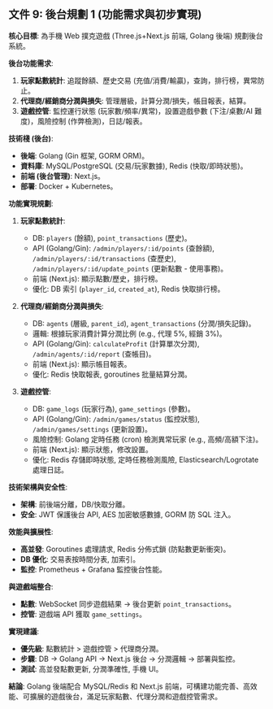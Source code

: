 ## 文件 9: 後台規劃 1 (功能需求與初步實現)

**核心目標**: 為手機 Web 撲克遊戲 (Three.js+Next.js 前端, Golang 後端) 規劃後台系統。

**後台功能需求**: 
1.  **玩家點數統計**: 追蹤餘額、歷史交易 (充值/消費/輸贏)，查詢，排行榜，異常防止。
2.  **代理商/經銷商分潤與損失**: 管理層級，計算分潤/損失，帳目報表，結算。
3.  **遊戲控管**: 監控運行狀態 (玩家數/頻率/異常)，設置遊戲參數 (下注/桌數/AI 難度)，風險控制 (作弊檢測)，日誌/報表。

**技術棧 (後台)**:
*   **後端**: Golang (Gin 框架, GORM ORM)。
*   **資料庫**: MySQL/PostgreSQL (交易/玩家數據), Redis (快取/即時狀態)。
*   **前端 (後台管理)**: Next.js。
*   **部署**: Docker + Kubernetes。

**功能實現規劃**: 

1.  **玩家點數統計**: 
    *   DB: `players` (餘額), `point_transactions` (歷史)。
    *   API (Golang/Gin): `/admin/players/:id/points` (查餘額), `/admin/players/:id/transactions` (查歷史), `/admin/players/:id/update_points` (更新點數 - 使用事務)。
    *   前端 (Next.js): 顯示點數/歷史，排行榜。
    *   優化: DB 索引 (`player_id`, `created_at`), Redis 快取排行榜。

2.  **代理商/經銷商分潤與損失**: 
    *   DB: `agents` (層級, `parent_id`), `agent_transactions` (分潤/損失記錄)。
    *   邏輯: 根據玩家消費計算分潤比例 (e.g., 代理 5%, 經銷 3%)。
    *   API (Golang/Gin): `calculateProfit` (計算單次分潤), `/admin/agents/:id/report` (查帳目)。
    *   前端 (Next.js): 顯示帳目報表。
    *   優化: Redis 快取報表, goroutines 批量結算分潤。

3.  **遊戲控管**: 
    *   DB: `game_logs` (玩家行為), `game_settings` (參數)。
    *   API (Golang/Gin): `/admin/games/status` (監控狀態), `/admin/games/settings` (更新設置)。
    *   風險控制: Golang 定時任務 (cron) 檢測異常玩家 (e.g., 高頻/高額下注)。
    *   前端 (Next.js): 顯示狀態，修改設置。
    *   優化: Redis 存儲即時狀態, 定時任務檢測風險, Elasticsearch/Logrotate 處理日誌。

**技術架構與安全性**: 
*   **架構**: 前後端分離，DB/快取分離。
*   **安全**: JWT 保護後台 API, AES 加密敏感數據, GORM 防 SQL 注入。

**效能與擴展性**: 
*   **高並發**: Goroutines 處理請求, Redis 分佈式鎖 (防點數更新衝突)。
*   **DB 優化**: 交易表按時間分表, 加索引。
*   **監控**: Prometheus + Grafana 監控後台性能。

**與遊戲端整合**: 
*   **點數**: WebSocket 同步遊戲結果 -> 後台更新 `point_transactions`。
*   **控管**: 遊戲端 API 獲取 `game_settings`。

**實現建議**: 
*   **優先級**: 點數統計 > 遊戲控管 > 代理商分潤。
*   **步驟**: DB -> Golang API -> Next.js 後台 -> 分潤邏輯 -> 部署與監控。
*   **測試**: 高並發點數更新, 分潤準確性, 手機 UI。

**結論**: Golang 後端配合 MySQL/Redis 和 Next.js 前端，可構建功能完善、高效能、可擴展的遊戲後台，滿足玩家點數、代理分潤和遊戲控管需求。 